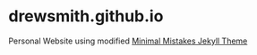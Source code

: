 # drewsmith.github.io

Personal Website using modified [Minimal Mistakes Jekyll Theme](https://mmistakes.github.io/minimal-mistakes/)
